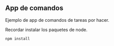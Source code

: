 ## App de comandos 


Ejemplo de app de comandos de tareas por hacer.

Recordar instalar los paquetes de node.
````
npm install
````